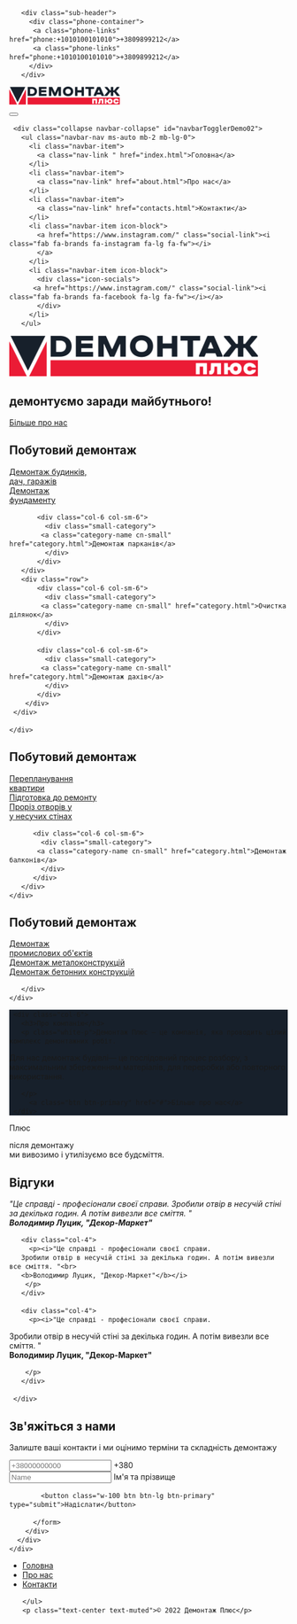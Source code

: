 <!DOCTYPE html>

<html lang="en" dir="ltr">
  <head>
    <meta charset="utf-8">
    <title>Демонтаж Плюс — демонтуємо старе заради нового.</title>
    <!-- bootstrap-instalation -->
      <script src="https://cdn.jsdelivr.net/npm/bootstrap@5.2.0-beta1/dist/js/bootstrap.bundle.min.js" integrity="sha384-pprn3073KE6tl6bjs2QrFaJGz5/SUsLqktiwsUTF55Jfv3qYSDhgCecCxMW52nD2" crossorigin="anonymous"></script>
    <!-- CSS only -->
    <link href="https://cdn.jsdelivr.net/npm/bootstrap@5.2.0-beta1/dist/css/bootstrap.min.css" rel="stylesheet" integrity="sha384-0evHe/X+R7YkIZDRvuzKMRqM+OrBnVFBL6DOitfPri4tjfHxaWutUpFmBp4vmVor" crossorigin="anonymous">
    <!-- Styles -->
    <link rel="stylesheet" href="css/styles.css" />
    <!-- Icons and fonts-->
    <link rel="preconnect" href="https://fonts.googleapis.com">
    <link rel="preconnect" href="https://fonts.gstatic.com" crossorigin>
    <link href="https://fonts.googleapis.com/css2?family=Montserrat:wght@400;700;800;900&display=swap" rel="stylesheet">
    <script defer src="https://use.fontawesome.com/releases/v5.0.7/js/all.js"></script>
    <link rel="icon" href="d.png" />

  </head>
  <body>

<!-- sub header -->

       <div class="sub-header">
         <div class="phone-container">
          <a class="phone-links" href="phone:+1010100101010">+3809899212</a>
          <a class="phone-links" href="phone:+1010100101010">+3809899212</a>
         </div>
       </div>

<!-- Nav Bar -->

<nav class="navbar navbar-expand-md navbar-light navbar-fixed-top">
   <div class="container">
    <a class="navbar-brand" href="#title">
      <img src="images/logo.png" alt="demontage-logo" class="d-inline-block align-text-top" style="width: 200px;">
    </a>
    </div>
     <button class="navbar-toggler" type="button" data-bs-toggle="collapse" data-bs-target="#navbarTogglerDemo02" aria-controls="navbarTogglerDemo02" aria-expanded="false" aria-label="Toggle navigation">
       <span class="navbar-toggler-icon"></span>
     </button>

     <div class="collapse navbar-collapse" id="navbarTogglerDemo02">
       <ul class="navbar-nav ms-auto mb-2 mb-lg-0">
         <li class="navbar-item">
           <a class="nav-link " href="index.html">Головна</a>
         </li>
         <li class="navbar-item">
           <a class="nav-link" href="about.html">Про нас</a>
         </li>
         <li class="navbar-item">
           <a class="nav-link" href="contacts.html">Контакти</a>
         </li>
         <li class="navbar-item icon-block">
           <a href="https://www.instagram.com/" class="social-link"><i class="fab fa-brands fa-instagram fa-lg fa-fw"></i>
           </a>
         </li>
         <li class="navbar-item icon-block">
           <div class="icon-socials">
          <a href="https://www.instagram.com/" class="social-link"><i class="fab fa-brands fa-facebook fa-lg fa-fw"></i></a>
           </div>
         </li>
       </ul>

   </nav>

<!-- First screen -->

<section id="first-screen" class="main-banner2">
   <div class="main-banner">
     <div class="col-4 first-screen-container">
      <img src="images/logo-final.svg" alt="demontage-logo" class="d-inline-block align-text-top" style="width: 450px;">
      <h1 class="">демонтуємо заради майбутнього!</h1>
      <a class="btn btn-primary" href="#">Більше про нас</a>
    </div>
    </div>
</section>

 <!-- category  ЖИТЛОВИЙ ДЕМОНТАЖ-->

<section class="category-section">
<h2 class="category-title">Побутовий демонтаж</h2>
<div class="container category-masonary">
    <div class="row masonary-block">
      <div class="col-sm-6" >
       <div class="big-block-category">
         <a class="category-name cn-big" href="category.html">
           Демонтаж будинків,<br>
            дач, гаражів
         </a>
       </div>
     </div>
     <div class="col-sm-6" >
       <div class="row">
           <div class="col-6 col-sm-6">
             <div class="small-category">
            <a class="category-name cn-small" href="category.html">
              Демонтаж<br>
               фундаменту
             </a>
             </div>
           </div>

           <div class="col-6 col-sm-6">
             <div class="small-category">
            <a class="category-name cn-small" href="category.html">Демонтаж парканів</a>
             </div>
           </div>
       </div>
       <div class="row">
           <div class="col-6 col-sm-6">
             <div class="small-category">
            <a class="category-name cn-small" href="category.html">Очистка ділянок</a>
             </div>
           </div>

           <div class="col-6 col-sm-6">
             <div class="small-category">
            <a class="category-name cn-small" href="category.html">Демонтаж дахів</a>
             </div>
           </div>
        </div>
     </div>

    </div>

</div>
</section>

<!-- category  ПОБУТОВИЙ ДЕМОНТАЖ-->

<section class="category-section">
<h2 class="category-title">Побутовий демонтаж</h2>
<div class="container category-masonary">
   <div class="row masonary-block сm-right">
     <div class="col-sm-6" >
      <div class="big-block-category">
        <a class="category-name cn-big" href="category.html">
          Перепланування<br>
           квартири</a>
      </div>
    </div>
    <div class="col-sm-6" >
      <div class="row">
        <div class="col-12 col-sm-12">
          <div class="middle-category">
            <a class="category-name cn-small" href="category.html">Підготовка до ремонту</a>
          </div>
        </div>
      </div>
      <div class="row">
          <div class="col-6 col-sm-6">
            <div class="small-category">
           <a class="category-name cn-small" href="category.html">
             Проріз отворів у<br>
              у несучих стінах
            </a>
            </div>
          </div>

          <div class="col-6 col-sm-6">
            <div class="small-category">
           <a class="category-name cn-small" href="category.html">Демонтаж балконів</a>
            </div>
          </div>
       </div>
    </div>

   </div>
</div>
</div>
</section>

<!-- category  ПРОМИСЛОВИЙ ДЕМОНТАЖ-->

<section class="category-section">
<h2 class="category-title">Побутовий демонтаж</h2>
<div class="container category-masonary">
   <div class="row masonary-block">
     <div class="col-sm-6" >
      <div class="big-block-category">
        <a class="category-name cn-big" href="category.html">
          Демонтаж<br>
          промислових об'єктів
        </a>
      </div>
    </div>
    <div class="col-sm-6" >
      <div class="row">
          <div class="col-12 col-sm-12">
            <div class="middle-category">
           <a class="category-name cn-small" href="category.html">Демонтаж металоконструкцій</a>
            </div>
          </div>
      </div>
      <div class="row">
          <div class="col-12 col-sm-12">
            <div class="middle-category">
           <a class="category-name cn-small" href="category.html">Демонтаж бетонних конструкцій</a>
            </div>
          </div>

       </div>
    </div>

   </div>
</div>
</section>

 <!-- about  -->

<section id="about" >
 <div class="container-fluid" style="background: #17202B;">
   <div class="row about-block">
     <div class="col-6 image-about"></div>

     <div class="col-6">
       <h3>Про компанію</h3>
       <p class="white-p">Демонтаж Плюс — це компанія, яка проводить цілий комплекс демонтажних робіт.

Для нас демонтаж будівлі— це послідовний процес розбору, з максимальним збереженням матеріалів, для переробки або повторного використання.

       </p>
         <a class="btn btn-primary" href="#">Більше про нас</a>
     </div>

   </div>

 </div>
</section>

<!-- перевага  -->

<section class="section-plus">
     <div class="container block-plus">
     <div class="col-8 plus-container">
         <span>
      <p class="sub-p">Плюс</p>
      <p class="sub-sub-p">після демонтажу<br> ми вивозимо і утилізуємо все будсміття.</p>
      </span>
    </div>
 </div>
</section>
 <!-- Testimonials -->

<section id="testimonials">
 <h2 class="category-title">Відгуки</h2>
   <div class="container">
     <div class="row">
       <div class="col-4">
         <p><i>"Це справді - професіонали своєї справи.
Зробили отвір в несучій стіні за декілька годин. А потім вивезли все сміття. "<br>
<b>Володимир Луцик, "Декор-Маркет"</b></i>
        </p>
       </div>

       <div class="col-4">
         <p><i>"Це справді - професіонали своєї справи.
       Зробили отвір в несучій стіні за декілька годин. А потім вивезли все сміття. "<br>
       <b>Володимир Луцик, "Декор-Маркет"</b></i>
        </p>
       </div>

       <div class="col-4">
         <p><i>"Це справді - професіонали своєї справи.

Зробили отвір в несучій стіні за декілька годин. А потім вивезли все сміття. "<br>
<b>Володимир Луцик, "Декор-Маркет"</b></i>

        </p>
       </div>

     </div>

   </div>

 </section>

<!-- Call to action -->

<div class="b-example-divider"></div>
<section class="call-to-action">

  <div class="container col-xl-10 col-xxl-8 px-4 py-5">
      <div class="row align-items-center g-lg-5 py-5">
        <div class="col-lg-7 text-center text-lg-start">
          <h1 class="display-4 fw-bold lh-1 mb-3">Зв'яжіться з нами</h1>
          <p class="col-lg-10 fs-4">Залиште ваші контакти і ми оцінимо терміни та складність демонтажу</p>
        </div>
        <div class="col-md-10 mx-auto col-lg-5">
          <form class="p-4 p-md-5 border rounded-3 bg-light">
            <div class="form-floating mb-3">
              <input type="email" class="form-control" id="floatingInput" placeholder="+38000000000">
              <label for="floatingInput">+380</label>
            </div>
            <div class="form-floating mb-3">
              <input type="password" class="form-control" id="floatingName" placeholder="Name">
              <label for="floatingName">Ім'я та прізвище</label>
            </div>

            <button class="w-100 btn btn-lg btn-primary" type="submit">Надіслати</button>

          </form>
        </div>
      </div>
    </div>

</section>

<!-- Footer -->

<section id="footer">
<div class="container">
  <footer class="py-3 my-4">
    <ul class="nav justify-content-center border-bottom pb-3 mb-3">
      <li class="nav-item"><a href="#" class="nav-link px-2 text-muted">Головна</a></li>
      <li class="nav-item"><a href="#" class="nav-link px-2 text-muted">Про нас</a></li>
      <li class="nav-item"><a href="#" class="nav-link px-2 text-muted">Контакти</a></li>

    </ul>
    <p class="text-center text-muted">© 2022 Демонтаж Плюс</p>

  </footer>
</div>
</section>
